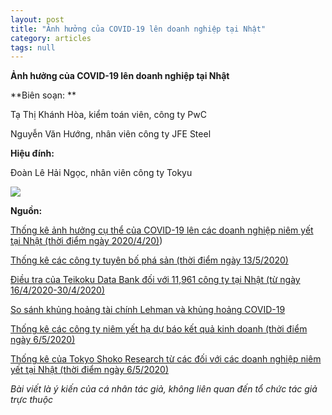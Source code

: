 ```yaml
---
layout: post
title: "Ảnh hưởng của COVID-19 lên doanh nghiệp tại Nhật"
category: articles
tags: null
---
```

**Ảnh hưởng của COVID-19 lên doanh nghiệp tại Nhật**







**Biên soạn: **







Tạ Thị Khánh Hòa, kiểm toán viên, công ty PwC



Nguyễn Văn Hướng, nhân viên công ty JFE Steel







**Hiệu đính:**



Đoàn Lê Hải Ngọc, nhân viên công ty Tokyu





<img src="https://drive.google.com/file/d/1VakAIkHuylIgxVlWZ3xjhfQ5i1MTH87W/view?usp=sharing"> 





**Nguồn:**





[Thống kê ảnh hưởng cụ thể của COVID-19 lên các doanh nghiệp niêm yết tại Nhật (thời điểm ngày 2020/4/20)](http://www.tdb.co.jp/report/watching/press/pdf/p200412.pdf))



[Thống kê các công ty tuyên bố phá sản (thời điểm ngày 13/5/2020)](https://www.tdb.co.jp/tosan/covid19/)



[Điều tra của Teikoku Data Bank đối với 11,961 công ty tại Nhật (từ ngày 16/4/2020-30/4/2020)](https://www.tdb.co.jp/report/watching/press/p200501.html)



[So sánh khủng hoảng tài chính Lehman và khủng hoảng COVID-19](https://www.tdb.co.jp/report/watching/press/pdf/sp200303.pdf)



[Thống kê các công ty niêm yết hạ dự báo kết quả kinh doanh (thời điểm ngày 6/5/2020)](https://www.tdb.co.jp/report/watching/press/pdf/p200502.pdf)



[Thống kê của Tokyo Shoko Research từ các đối với các doanh nghiệp niêm yết tại Nhật (thời điểm ngày 6/5/2020)](https://www.tsr-net.co.jp/news/analysis/20200507_01.html)







_Bài viết là ý kiến của cá nhân tác giả, không liên quan đến tổ chức tác giả trực thuộc_

